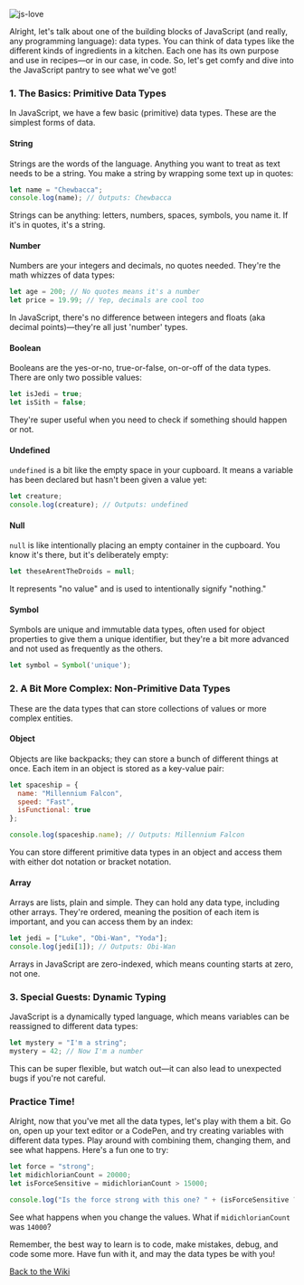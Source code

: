 ![js-love](https://github.com/nayaba/pw-lesson-05/assets/9198401/b870887c-15d3-40e4-a14d-65aacf0ae7f7)

Alright, let's talk about one of the building blocks of JavaScript (and really, any programming language): data types. You can think of data types like the different kinds of ingredients in a kitchen. Each one has its own purpose and use in recipes—or in our case, in code. So, let's get comfy and dive into the JavaScript pantry to see what we've got!

### 1. The Basics: Primitive Data Types

In JavaScript, we have a few basic (primitive) data types. These are the simplest forms of data.

#### String
Strings are the words of the language. Anything you want to treat as text needs to be a string. You make a string by wrapping some text up in quotes:

```javascript
let name = "Chewbacca";
console.log(name); // Outputs: Chewbacca
```

Strings can be anything: letters, numbers, spaces, symbols, you name it. If it's in quotes, it's a string.

#### Number
Numbers are your integers and decimals, no quotes needed. They're the math whizzes of data types:

```javascript
let age = 200; // No quotes means it's a number
let price = 19.99; // Yep, decimals are cool too
```

In JavaScript, there's no difference between integers and floats (aka decimal points)—they're all just 'number' types.

#### Boolean
Booleans are the yes-or-no, true-or-false, on-or-off of the data types. There are only two possible values:

```javascript
let isJedi = true;
let isSith = false;
```

They're super useful when you need to check if something should happen or not.

#### Undefined
`undefined` is a bit like the empty space in your cupboard. It means a variable has been declared but hasn't been given a value yet:

```javascript
let creature;
console.log(creature); // Outputs: undefined
```

#### Null
`null` is like intentionally placing an empty container in the cupboard. You know it's there, but it's deliberately empty:

```javascript
let theseArentTheDroids = null;
```

It represents "no value" and is used to intentionally signify "nothing."

#### Symbol
Symbols are unique and immutable data types, often used for object properties to give them a unique identifier, but they're a bit more advanced and not used as frequently as the others.

```javascript
let symbol = Symbol('unique');
```

### 2. A Bit More Complex: Non-Primitive Data Types

These are the data types that can store collections of values or more complex entities.

#### Object
Objects are like backpacks; they can store a bunch of different things at once. Each item in an object is stored as a key-value pair:

```javascript
let spaceship = {
  name: "Millennium Falcon",
  speed: "Fast",
  isFunctional: true
};

console.log(spaceship.name); // Outputs: Millennium Falcon
```

You can store different primitive data types in an object and access them with either dot notation or bracket notation.

#### Array
Arrays are lists, plain and simple. They can hold any data type, including other arrays. They're ordered, meaning the position of each item is important, and you can access them by an index:

```javascript
let jedi = ["Luke", "Obi-Wan", "Yoda"];
console.log(jedi[1]); // Outputs: Obi-Wan
```

Arrays in JavaScript are zero-indexed, which means counting starts at zero, not one.

### 3. Special Guests: Dynamic Typing

JavaScript is a dynamically typed language, which means variables can be reassigned to different data types:

```javascript
let mystery = "I'm a string";
mystery = 42; // Now I'm a number
```

This can be super flexible, but watch out—it can also lead to unexpected bugs if you're not careful.

### Practice Time!

Alright, now that you've met all the data types, let's play with them a bit. Go on, open up your text editor or a CodePen, and try creating variables with different data types. Play around with combining them, changing them, and see what happens. Here's a fun one to try:

```javascript
let force = "strong";
let midichlorianCount = 20000;
let isForceSensitive = midichlorianCount > 15000;

console.log("Is the force strong with this one? " + (isForceSensitive ? "Yes" : "No"));
```

See what happens when you change the values. What if `midichlorianCount` was `14000`?

Remember, the best way to learn is to code, make mistakes, debug, and code some more. Have fun with it, and may the data types be with you!

[Back to the Wiki](https://github.com/nayaba/pw-wiki)
